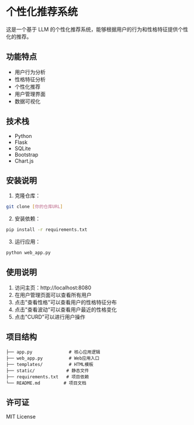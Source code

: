  # 个性化推荐系统

这是一个基于 LLM 的个性化推荐系统，能够根据用户的行为和性格特征提供个性化的推荐。

## 功能特点

- 用户行为分析
- 性格特征分析
- 个性化推荐
- 用户管理界面
- 数据可视化

## 技术栈

- Python
- Flask
- SQLite
- Bootstrap
- Chart.js

## 安装说明

1. 克隆仓库：
```bash
git clone [你的仓库URL]
```

2. 安装依赖：
```bash
pip install -r requirements.txt
```

3. 运行应用：
```bash
python web_app.py
```

## 使用说明

1. 访问主页：http://localhost:8080
2. 在用户管理页面可以查看所有用户
3. 点击"查看性格"可以查看用户的性格特征分布
4. 点击"查看波动"可以查看用户最近的性格变化
5. 点击"CURD"可以进行用户操作

## 项目结构

```
├── app.py              # 核心应用逻辑
├── web_app.py          # Web应用入口
├── templates/          # HTML模板
├── static/            # 静态文件
├── requirements.txt   # 项目依赖
└── README.md         # 项目文档
```


## 许可证

MIT License